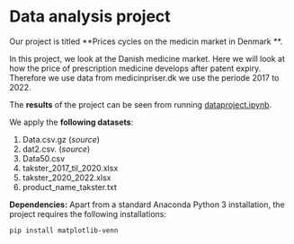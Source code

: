 # Data analysis project

Our project is titled **Prices cycles on the medicin market in Denmark **.

In this project, we look at the Danish medicine market. Here we will look at how the price of prescription medicine develops after patent expiry. Therefore we use data from medicinpriser.dk we use the periode 2017 to 2022.

The **results** of the project can be seen from running [dataproject.ipynb](dataproject.ipynb).

We apply the **following datasets**:

1. Data.csv.gz (*source*) 
2. dat2.csv. (*source*)
3. Data50.csv
4. takster_2017_til_2020.xlsx
5. takster_2020_2022.xlsx
6. product_name_takster.txt


**Dependencies:** Apart from a standard Anaconda Python 3 installation, the project requires the following installations:

``pip install matplotlib-venn``